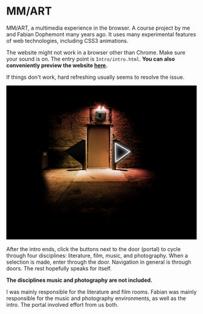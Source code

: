 # MM/ART

MM/ART, a multimedia experience in the browser. A course project by me and Fabian Dophemont many years ago. It uses many experimental features of web technologies, including CSS3 animations.



The website might not work in a browser other than Chrome. Make sure your sound is on. The entry point is `Intro/intro.html`. **You can also conveniently preview the website [here](https://rawcdn.githack.com/overbk/mmart/3ec6142cbf7d37b79a6daced7d2e1bdd74dd6f1c/Intro/intro.html).**

If things don't work, hard refreshing usually seems to resolve the issue.

![a preview](preview.png)

After the intro ends, click the buttons next to the door (portal) to cycle through four disciplines: literature, film, music, and photography. When a selection is made, enter through the door. Navigation in general is through doors. The rest hopefully speaks for itself.

**The disciplines music and photography are not included.**

I was mainly responsible for the literature and film rooms. Fabian was mainly responsible for the music and photography environments, as well as the intro. The portal involved effort from us both.
